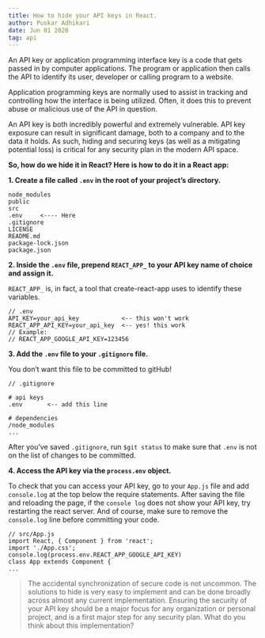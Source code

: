 ```yaml
---
title: How to hide your API keys in React.
author: Puskar Adhikari
date: Jun 01 2020
tag: api
---
```


An API key or application programming interface key is a code that gets passed in by computer applications. The program or application then calls the API to identify its user, developer or calling program to a website.

Application programming keys are normally used to assist in tracking and controlling how the interface is being utilized. Often, it does this to prevent abuse or malicious use of the API in question.

An API key is both incredibly powerful and extremely vulnerable. API key exposure can result in significant damage, both to a company and to the data it holds. As such, hiding and securing keys (as well as a mitigating potential loss) is critical for any security plan in the modern API space.

**So, how do we hide it in React? Here is how to do it in a React app:**

**1. Create a file called `.env` in the root of your project’s directory.**

```
node_modules
public
src
.env     <---- Here
.gitignore
LICENSE
README.md
package-lock.json
package.json
```

**2. Inside the `.env` file, prepend `REACT_APP_` to your API key name of choice and assign it.**

`REACT_APP_` is, in fact, a tool that create-react-app uses to identify these variables.

```
// .env
API_KEY=your_api_key            <-- this won't work
REACT_APP_API_KEY=your_api_key  <-- yes! this work
// Example:
// REACT_APP_GOOGLE_API_KEY=123456
```

**3. Add the `.env` file to your `.gitignore` file.**

You don’t want this file to be committed to gitHub!

```
// .gitignore

# api keys
.env       <-- add this line

# dependencies
/node_modules
...
```

After you’ve saved `.gitignore`, run `$git status` to make sure that `.env` is not on the list of changes to be committed.

**4. Access the API key via the `process.env` object.**

To check that you can access your API key, go to your `App.js` file and add `console.log` at the top below the require statements. After saving the file and reloading the page, if the `console log` does not show your API key, try restarting the react server. And of course, make sure to remove the `console.log` line before committing your code.

```
// src/App.js
import React, { Component } from 'react';
import './App.css';
console.log(process.env.REACT_APP_GOOGLE_API_KEY)
class App extends Component {
...
```

> The accidental synchronization of secure code is not uncommon. The solutions to hide is very easy to implement and can be done broadly across almost any current implementation. Ensuring the security of your API key should be a major focus for any organization or personal project, and is a first major step for any security plan. What do you think about this implementation?

